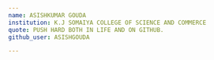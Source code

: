 ```yaml
---
name: ASISHKUMAR GOUDA
institution: K.J SOMAIYA COLLEGE OF SCIENCE AND COMMERCE
quote: PUSH HARD BOTH IN LIFE AND ON GITHUB.
github_user: ASISHGOUDA

---
```

